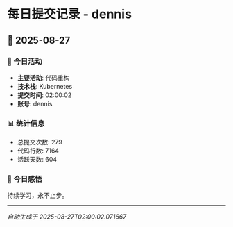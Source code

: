 # 每日提交记录 - dennis

## 📅 2025-08-27

### 🎯 今日活动
- **主要活动**: 代码重构
- **技术栈**: Kubernetes
- **提交时间**: 02:00:02
- **账号**: dennis

### 📊 统计信息
- 总提交次数: 279
- 代码行数: 7164
- 活跃天数: 604

### 💭 今日感悟
持续学习，永不止步。

---
*自动生成于 2025-08-27T02:00:02.071667*
